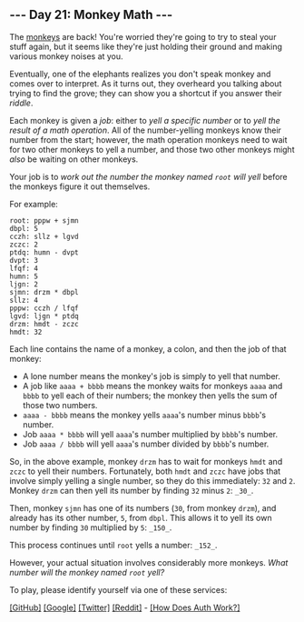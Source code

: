 ## --- Day 21: Monkey Math ---

The  [monkeys](https://adventofcode.com/2022/day/11)  are back! You're worried they're going to try to steal your stuff again, but it seems like they're just holding their ground and making various monkey noises at you.

Eventually, one of the elephants realizes you don't speak monkey and comes over to interpret. As it turns out, they overheard you talking about trying to find the grove; they can show you a shortcut if you answer their  _riddle_.

Each monkey is given a  _job_: either to  _yell a specific number_  or to  _yell the result of a math operation_. All of the number-yelling monkeys know their number from the start; however, the math operation monkeys need to wait for two other monkeys to yell a number, and those two other monkeys might  _also_  be waiting on other monkeys.

Your job is to  _work out the number the monkey named  `root`  will yell_  before the monkeys figure it out themselves.

For example:

```
root: pppw + sjmn
dbpl: 5
cczh: sllz + lgvd
zczc: 2
ptdq: humn - dvpt
dvpt: 3
lfqf: 4
humn: 5
ljgn: 2
sjmn: drzm * dbpl
sllz: 4
pppw: cczh / lfqf
lgvd: ljgn * ptdq
drzm: hmdt - zczc
hmdt: 32
```

Each line contains the name of a monkey, a colon, and then the job of that monkey:

-   A lone number means the monkey's job is simply to yell that number.
-   A job like  `aaaa + bbbb`  means the monkey waits for monkeys  `aaaa`  and  `bbbb`  to yell each of their numbers; the monkey then yells the sum of those two numbers.
-   `aaaa - bbbb`  means the monkey yells  `aaaa`'s number minus  `bbbb`'s number.
-   Job  `aaaa * bbbb`  will yell  `aaaa`'s number multiplied by  `bbbb`'s number.
-   Job  `aaaa / bbbb`  will yell  `aaaa`'s number divided by  `bbbb`'s number.

So, in the above example, monkey  `drzm`  has to wait for monkeys  `hmdt`  and  `zczc`  to yell their numbers. Fortunately, both  `hmdt`  and  `zczc`  have jobs that involve simply yelling a single number, so they do this immediately:  `32`  and  `2`. Monkey  `drzm`  can then yell its number by finding  `32`  minus  `2`:  `_30_`.

Then, monkey  `sjmn`  has one of its numbers (`30`, from monkey  `drzm`), and already has its other number,  `5`, from  `dbpl`. This allows it to yell its own number by finding  `30`  multiplied by  `5`:  `_150_`.

This process continues until  `root`  yells a number:  `_152_`.

However, your actual situation involves  considerably more monkeys.  _What number will the monkey named  `root`  yell?_

To play, please identify yourself via one of these services:

[[GitHub]](https://adventofcode.com/auth/github)  [[Google]](https://adventofcode.com/auth/google)  [[Twitter]](https://adventofcode.com/auth/twitter)  [[Reddit]](https://adventofcode.com/auth/reddit)  -  [[How Does Auth Work?]](https://adventofcode.com/about#faq_auth)